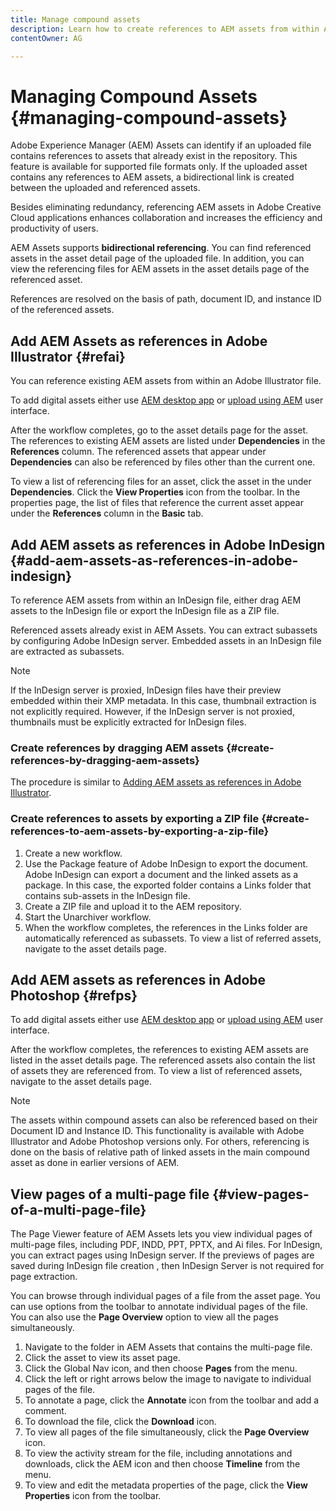 ```yaml
---
title: Manage compound assets
description: Learn how to create references to AEM assets from within Adobe Indesign, Adobe Illustrator, and Adobe Photoshop files. Also learn how to use the Page Viewer feature to view individual pages of multi-page files, including PDF, INDD, PPT, PPTX, and AI files.
contentOwner: AG

---
```


# Managing Compound Assets {#managing-compound-assets}

Adobe Experience Manager (AEM) Assets can identify if an uploaded file contains references to assets that already exist in the repository. This feature is available for supported file formats only. If the uploaded asset contains any references to AEM assets, a bidirectional link is created between the uploaded and referenced assets.

Besides eliminating redundancy, referencing AEM assets in Adobe Creative Cloud applications enhances collaboration and increases the efficiency and productivity of users.

AEM Assets supports **bidirectional referencing**. You can find referenced assets in the asset detail page of the uploaded file. In addition, you can view the referencing files for AEM assets in the asset details page of the referenced asset.

References are resolved on the basis of path, document ID, and instance ID of the referenced assets.

## Add AEM Assets as references in Adobe Illustrator {#refai}

You can reference existing AEM assets from within an Adobe Illustrator file.

To add digital assets either use [AEM desktop app](https://docs.adobe.com/content/help/en/experience-manager-desktop-app/using/using.html#upload-and-add-new-assets-to-aem) or [upload using AEM](/help/assets/manage-digital-assets.md#uploading-assets) user interface.

After the workflow completes, go to the asset details page for the asset. The references to existing AEM assets are listed under **Dependencies** in the **References** column. The referenced assets that appear under **Dependencies** can also be referenced by files other than the current one. 

To view a list of referencing files for an asset, click the asset in the under **Dependencies**. Click the **View Properties** icon from the toolbar. In the properties page, the list of files that reference the current asset appear under the **References** column in the **Basic** tab.

## Add AEM assets as references in Adobe InDesign {#add-aem-assets-as-references-in-adobe-indesign}

To reference AEM assets from within an InDesign file, either drag AEM assets to the InDesign file or export the InDesign file as a ZIP file.

Referenced assets already exist in AEM Assets. You can extract subassets by configuring Adobe InDesign server. Embedded assets in an InDesign file are extracted as subassets.

>[!NOTE]
>
>If the InDesign server is proxied, InDesign files have their preview embedded within their XMP metadata. In this case, thumbnail extraction is not explicitly required. However, if the InDesign server is not proxied, thumbnails must be explicitly extracted for InDesign files.

### Create references by dragging AEM assets {#create-references-by-dragging-aem-assets}

The procedure is similar to [Adding AEM assets as references in Adobe Illustrator](#refai).

### Create references to assets by exporting a ZIP file {#create-references-to-aem-assets-by-exporting-a-zip-file}

1. Create a new workflow.
1. Use the Package feature of Adobe InDesign to export the document.
   Adobe InDesign can export a document and the linked assets as a package. In this case, the exported folder contains a Links folder that contains sub-assets in the InDesign file.
1. Create a ZIP file and upload it to the AEM repository.
1. Start the Unarchiver workflow.
1. When the workflow completes, the references in the Links folder are automatically referenced as subassets. To view a list of referred assets, navigate to the asset details page.

## Add AEM assets as references in Adobe Photoshop {#refps}

To add digital assets either use [AEM desktop app](https://docs.adobe.com/content/help/en/experience-manager-desktop-app/using/using.html#upload-and-add-new-assets-to-aem) or [upload using AEM](/help/assets/manage-digital-assets.md#uploading-assets) user interface.

After the workflow completes, the references to existing AEM assets are listed in the asset details page. The referenced assets also contain the list of assets they are referenced from. To view a list of referenced assets, navigate to the asset details page.

>[!NOTE]
>
>The assets within compound assets can also be referenced based on their Document ID and Instance ID. This functionality is available with Adobe Illustrator and Adobe Photoshop versions only. For others, referencing is done on the basis of relative path of linked assets in the main compound asset as done in earlier versions of AEM.

## View pages of a multi-page file {#view-pages-of-a-multi-page-file}

The Page Viewer feature of AEM Assets lets you view individual pages of multi-page files, including PDF, INDD, PPT, PPTX, and Ai files. For InDesign, you can extract pages using InDesign server. If the previews of pages are saved during InDesign file creation , then InDesign Server is not required for page extraction.

You can browse through individual pages of a file from the asset page. You can use options from the toolbar to annotate individual pages of the file. You can also use the **Page Overview** option to view all the pages simultaneously.

1. Navigate to the folder in AEM Assets that contains the multi-page file.
1. Click the asset to view its asset page.
1. Click the Global Nav icon, and then choose **Pages** from the menu.
1. Click the left or right arrows below the image to navigate to individual pages of the file.
1. To annotate a page, click the **Annotate** icon from the toolbar and add a comment.
1. To download the file, click the **Download** icon.
1. To view all pages of the file simultaneously, click the **Page Overview** icon.
1. To view the activity stream for the file, including annotations and downloads, click the AEM icon and then choose **Timeline** from the menu.
1. To view and edit the metadata properties of the page, click the **View Properties** icon from the toolbar.
